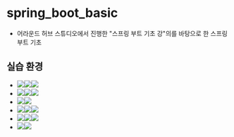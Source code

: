 # spring_boot_basic
- 어라운드 허브 스튜디오에서 진행한 "스프링 부트 기초 강"의를 바탕으로 한 스프링 부트 기초
## 실습 환경 
- <img src="https://img.shields.io/badge/Framework-%23121011?style=for-the-badge"><img src="https://img.shields.io/badge/springboot-6DB33F?style=for-the-badge&logo=springboot&logoColor=white"><img src="https://img.shields.io/badge/3.2.7-515151?style=for-the-badge">
- <img src="https://img.shields.io/badge/API-%23121011?style=for-the-badge"><img src="https://img.shields.io/badge/Swagger(OpenAPI)-85EA2D?style=for-the-badge&logo=swagger&logoColor=black"><img src="https://img.shields.io/badge/3.0.0-515151?style=for-the-badge">
- <img src="https://img.shields.io/badge/Project Encoding-%23121011?style=for-the-badge"><img src="https://img.shields.io/badge/UTF 8-EA2328?style=for-the-badge">
- <img src="https://img.shields.io/badge/Build-%23121011?style=for-the-badge"><img src="https://img.shields.io/badge/maven-c71a36?style=for-the-badge&logo=apachemaven&logoColor=white"><img src="https://img.shields.io/badge/4.0.0-515151?style=for-the-badge">
- <img src="https://img.shields.io/badge/Language-%23121011?style=for-the-badge"><img src="https://img.shields.io/badge/java-%23ED8B00?style=for-the-badge&logo=openjdk&logoColor=white"><img src="https://img.shields.io/badge/17-515151?style=for-the-badge">
- <img src="https://img.shields.io/badge/IDEA Env-%23121011?style=for-the-badge"><img src="https://img.shields.io/badge/IntelliJ CE-515151?style=for-the-badge&logo=intellijidea&logoColor=white">
